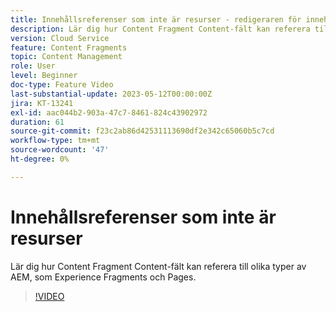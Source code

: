 ```yaml
---
title: Innehållsreferenser som inte är resurser - redigeraren för innehållsfragment
description: Lär dig hur Content Fragment Content-fält kan referera till olika typer av AEM, som Experience Fragments och Pages.
version: Cloud Service
feature: Content Fragments
topic: Content Management
role: User
level: Beginner
doc-type: Feature Video
last-substantial-update: 2023-05-12T00:00:00Z
jira: KT-13241
exl-id: aac044b2-903a-47c7-8461-824c43902972
duration: 61
source-git-commit: f23c2ab86d42531113690df2e342c65060b5c7cd
workflow-type: tm+mt
source-wordcount: '47'
ht-degree: 0%

---
```


# Innehållsreferenser som inte är resurser

Lär dig hur Content Fragment Content-fält kan referera till olika typer av AEM, som Experience Fragments och Pages.

>[!VIDEO](https://video.tv.adobe.com/v/3419313/?learn=on)
